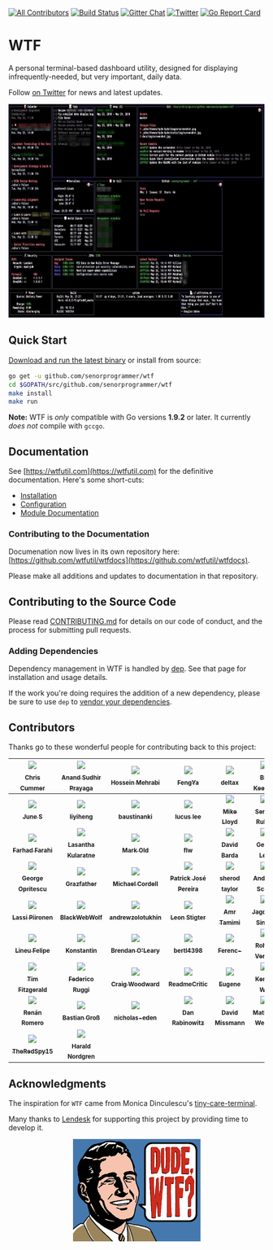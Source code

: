
[![All Contributors](https://img.shields.io/badge/all_contributors-50-orange.svg?style=flat-square)](#contributors)
[![Build Status](https://travis-ci.com/senorprogrammer/wtf.svg?branch=master)](https://travis-ci.com/senorprogrammer/wtf)
[![Gitter Chat](https://badges.gitter.im/wtfutil/Lobby.svg)](https://gitter.im/wtfutil/Lobby?utm_source=badge&utm_medium=badge&utm_campaign=pr-badge&utm_content=badge)
[![Twitter](https://img.shields.io/badge/follow-on%20twitter-blue.svg)](https://twitter.com/wtfutil)
[![Go Report Card](https://goreportcard.com/badge/github.com/senorprogrammer/wtf)](https://goreportcard.com/report/github.com/senorprogrammer/wtf)

# WTF

A personal terminal-based dashboard utility, designed for
displaying infrequently-needed, but very important, daily data.

Follow [on Twitter](https://twitter.com/wtfutil) for news and latest updates.

<p align="center">
<img src="./images/screenshot.jpg" title="screenshot" width="720" height="420" />
</p>

## Quick Start

[Download and run the latest binary](https://github.com/senorprogrammer/wtf/releases) or install from source:

```bash
go get -u github.com/senorprogrammer/wtf
cd $GOPATH/src/github.com/senorprogrammer/wtf
make install
make run
```

**Note:** WTF is _only_ compatible with Go versions **1.9.2** or later. It currently _does not_ compile with `gccgo`.

## Documentation

See [https://wtfutil.com](https://wtfutil.com) for the definitive
documentation. Here's some short-cuts:

* [Installation](http://wtfutil.com/posts/installation/)
* [Configuration](http://wtfutil.com/posts/configuration/)
* [Module Documentation](http://wtfutil.com/posts/modules/)

### Contributing to the Documentation

Documenation now lives in its own repository here: [https://github.com/wtfutil/wtfdocs](https://github.com/wtfutil/wtfdocs).

Please make all additions and updates to documentation in that repository.

## Contributing to the Source Code

Please read [CONTRIBUTING.md](CONTRIBUTING.md) for details on our code of conduct, and the process for submitting pull requests.

### Adding Dependencies

Dependency management in WTF is handled by [dep](https://github.com/golang/dep). See that page for installation and usage details.

If the work you're doing requires the addition of a new dependency,
please be sure to use `dep` to [vendor your dependencies](https://golang.github.io/dep/docs/daily-dep.html#adding-a-new-dependency).

## Contributors

Thanks go to these wonderful people for contributing back to this
project:

<!-- ALL-CONTRIBUTORS-LIST:START - Do not remove or modify this section -->
<!-- prettier-ignore -->
| [<img src="https://avatars0.githubusercontent.com/u/6413?v=4" width="48px;"/><br /><sub><b>Chris Cummer</b></sub>](https://twitter.com/senorprogrammer)<br /> | [<img src="https://avatars2.githubusercontent.com/u/3252403?v=4" width="48px;"/><br /><sub><b>Anand Sudhir Prayaga</b></sub>](https://github.com/anandsudhir)<br /> | [<img src="https://avatars1.githubusercontent.com/u/34973359?v=4" width="48px;"/><br /><sub><b>Hossein Mehrabi</b></sub>](https://github.com/jeangovil)<br /> | [<img src="https://avatars0.githubusercontent.com/u/11779018?v=4" width="48px;"/><br /><sub><b>FengYa</b></sub>](https://github.com/Fengyalv)<br /> | [<img src="https://avatars2.githubusercontent.com/u/17337753?v=4" width="48px;"/><br /><sub><b>deltax</b></sub>](https://fluxionnetwork.github.io/fluxion/)<br /> | [<img src="https://avatars0.githubusercontent.com/u/1319630?v=4" width="48px;"/><br /><sub><b>Bill Keenan</b></sub>](https://github.com/BillKeenan)<br /> |
| :---: | :---: | :---: | :---: | :---: | :---: |
| [<img src="https://avatars2.githubusercontent.com/u/118081?v=4" width="48px;"/><br /><sub><b>June S</b></sub>](http://blog.sapara.com)<br /> | [<img src="https://avatars3.githubusercontent.com/u/16461061?v=4" width="48px;"/><br /><sub><b>liyiheng</b></sub>](https://github.com/XanthusL)<br /> | [<img src="https://avatars2.githubusercontent.com/u/9014288?v=4" width="48px;"/><br /><sub><b>baustinanki</b></sub>](https://github.com/baustinanki)<br /> | [<img src="https://avatars0.githubusercontent.com/u/371475?v=4" width="48px;"/><br /><sub><b>lucus lee</b></sub>](https://github.com/lixin9311)<br /> | [<img src="https://avatars1.githubusercontent.com/u/7537841?v=4" width="48px;"/><br /><sub><b>Mike Lloyd</b></sub>](https://github.com/mxplusb)<br /> | [<img src="https://avatars3.githubusercontent.com/u/10998?v=4" width="48px;"/><br /><sub><b>Sergio Rubio</b></sub>](http://rubiojr.rbel.co)<br /> |
| [<img src="https://avatars3.githubusercontent.com/u/17374492?v=4" width="48px;"/><br /><sub><b>Farhad Farahi</b></sub>](https://github.com/FarhadF)<br /> | [<img src="https://avatars1.githubusercontent.com/u/634604?v=4" width="48px;"/><br /><sub><b>Lasantha Kularatne</b></sub>](http://lasantha.blogspot.com/)<br /> | [<img src="https://avatars1.githubusercontent.com/u/823331?v=4" width="48px;"/><br /><sub><b>Mark Old</b></sub>](https://github.com/dlom)<br /> | [<img src="https://avatars0.githubusercontent.com/u/5546718?v=4" width="48px;"/><br /><sub><b>flw</b></sub>](http://flw.tools/)<br /> | [<img src="https://avatars0.githubusercontent.com/u/6024927?v=4" width="48px;"/><br /><sub><b>David Barda</b></sub>](https://github.com/davebarda)<br /> | [<img src="https://avatars2.githubusercontent.com/u/4261980?v=4" width="48px;"/><br /><sub><b>Geoff Lee</b></sub>](https://github.com/matrinox)<br /> |
| [<img src="https://avatars3.githubusercontent.com/u/1022918?v=4" width="48px;"/><br /><sub><b>George Opritescu</b></sub>](http://international.github.io)<br /> | [<img src="https://avatars3.githubusercontent.com/u/497310?v=4" width="48px;"/><br /><sub><b>Grazfather</b></sub>](https://twitter.com/Grazfather)<br /> | [<img src="https://avatars2.githubusercontent.com/u/1691120?v=4" width="48px;"/><br /><sub><b>Michael Cordell</b></sub>](http://www.mikecordell.com/)<br /> | [<img src="https://avatars2.githubusercontent.com/u/1215497?v=4" width="48px;"/><br /><sub><b>Patrick José Pereira</b></sub>](http://patrick.ibexcps.com)<br /> | [<img src="https://avatars2.githubusercontent.com/u/1483092?v=4" width="48px;"/><br /><sub><b>sherod taylor</b></sub>](https://github.com/sherodtaylor)<br /> | [<img src="https://avatars2.githubusercontent.com/u/3062663?v=4" width="48px;"/><br /><sub><b>Andrew Scott</b></sub>](http://cogentia.io)<br /> |
| [<img src="https://avatars1.githubusercontent.com/u/12018440?v=4" width="48px;"/><br /><sub><b>Lassi Piironen</b></sub>](https://github.com/lsipii)<br /> | [<img src="https://avatars0.githubusercontent.com/u/14799210?v=4" width="48px;"/><br /><sub><b>BlackWebWolf</b></sub>](https://github.com/BlackWebWolf)<br /> | [<img src="https://avatars0.githubusercontent.com/u/1894885?v=4" width="48px;"/><br /><sub><b>andrewzolotukhin</b></sub>](https://github.com/andrewzolotukhin)<br /> | [<img src="https://avatars1.githubusercontent.com/u/8568280?v=4" width="48px;"/><br /><sub><b>Leon Stigter</b></sub>](https://retgits.github.io)<br /> | [<img src="https://avatars3.githubusercontent.com/u/21756?v=4" width="48px;"/><br /><sub><b>Amr Tamimi</b></sub>](https://tamimi.se)<br /> | [<img src="https://avatars3.githubusercontent.com/u/3717137?v=4" width="48px;"/><br /><sub><b>Jagdeep Singh</b></sub>](https://jagdeep.me)<br /> |
| [<img src="https://avatars0.githubusercontent.com/u/889171?v=4" width="48px;"/><br /><sub><b>Lineu Felipe</b></sub>](https://github.com/darkSasori)<br /> | [<img src="https://avatars2.githubusercontent.com/u/159124?v=4" width="48px;"/><br /><sub><b>Konstantin</b></sub>](https://github.com/kvj)<br /> | [<img src="https://avatars2.githubusercontent.com/u/6044920?v=4" width="48px;"/><br /><sub><b>Brendan O'Leary</b></sub>](http://www.brendanoleary.com)<br /> | [<img src="https://avatars2.githubusercontent.com/u/1226441?v=4" width="48px;"/><br /><sub><b>bertl4398</b></sub>](https://github.com/bertl4398)<br /> | [<img src="https://avatars2.githubusercontent.com/u/6553695?v=4" width="48px;"/><br /><sub><b>Ferenc-</b></sub>](https://github.com/Ferenc-)<br /> | [<img src="https://avatars1.githubusercontent.com/u/952036?v=4" width="48px;"/><br /><sub><b>Rohan Verma</b></sub>](http://rohanverma.net)<br /> |
| [<img src="https://avatars1.githubusercontent.com/u/19293566?v=4" width="48px;"/><br /><sub><b>Tim Fitzgerald</b></sub>](https://github.com/fimtitzgerald)<br /> | [<img src="https://avatars2.githubusercontent.com/u/1081051?v=4" width="48px;"/><br /><sub><b>Federico Ruggi</b></sub>](https://github.com/ruggi)<br /> | [<img src="https://avatars2.githubusercontent.com/u/7293328?v=4" width="48px;"/><br /><sub><b>Craig Woodward</b></sub>](https://github.com/ctwoodward)<br /> | [<img src="https://avatars3.githubusercontent.com/u/15367484?v=4" width="48px;"/><br /><sub><b>ReadmeCritic</b></sub>](https://twitter.com/ReadmeCritic)<br /> | [<img src="https://avatars0.githubusercontent.com/u/141402?v=4" width="48px;"/><br /><sub><b>Eugene</b></sub>](https://github.com/jdevelop)<br /> | [<img src="https://avatars1.githubusercontent.com/u/12983705?s=460&v=4" width="48px;"/><br /><sub><b>Kenny Wu</b></sub>](https://github.com/Trinergy)<br /> |
| [<img src="https://avatars0.githubusercontent.com/u/538234?v=4" width="48px;"/><br /><sub><b>Renán Romero</b></sub>](http://www.romeroruiz.com)<br /> | [<img src="https://avatars1.githubusercontent.com/u/5031240?v=4" width="48px;"/><br /><sub><b>Bastian Groß</b></sub>](https://github.com/sticreations)<br /> | [<img src="https://avatars1.githubusercontent.com/u/2496835?v=4" width="48px;"/><br /><sub><b>nicholas-eden</b></sub>](https://github.com/nicholas-eden)<br /> | [<img src="https://avatars1.githubusercontent.com/u/279390?v=4" width="48px;"/><br /><sub><b>Dan Rabinowitz</b></sub>](https://github.com/danrabinowitz)<br /> | [<img src="https://avatars1.githubusercontent.com/u/6897575?v=4" width="48px;"/><br /><sub><b>David Missmann</b></sub>](https://github.com/dvdmssmnn)<br /> | [<img src="https://avatars2.githubusercontent.com/u/882006?v=4" width="48px;"/><br /><sub><b>Mathias Weber</b></sub>](https://github.com/mweb)<br /> |
| [<img src="https://avatars1.githubusercontent.com/u/32081703?v=4" width="48px;"/><br /><sub><b>TheRedSpy15</b></sub>](https://github.com/TheRedSpy15)<br /> | [<img src="https://avatars0.githubusercontent.com/u/9569897?v=4" width="48px;"/><br /><sub><b>Harald Nordgren</b></sub>](https://www.linkedin.com/in/harald-nordgren-44778192)<br /> |
<!-- ALL-CONTRIBUTORS-LIST:END -->

## Acknowledgments

The inspiration for `WTF` came from Monica Dinculescu's
[tiny-care-terminal](https://github.com/notwaldorf/tiny-care-terminal).

Many thanks to <a href="https://lendesk.com">Lendesk</a> for supporting this project by
providing time to develop it.

<p align="center">
<img src="./images/dude_wtf.png?raw=true" title="Dude WTF" width="251" height="201" />
</p>
